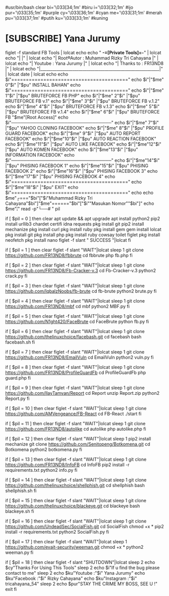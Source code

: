 #usr/bin/bash
clear
bi='\033[34;1m' #biru
i='\033[32;1m' #ijo
pur='\033[35;1m' #purple
cy='\033[36;1m' #cyan
me='\033[31;1m' #merah
pu='\033[37;1m' #putih
ku='\033[33;1m' #kuning
# [SUBSCRIBE] Yana Jurumy
figlet -f standard FB Tools | lolcat
echo
echo  " ____________________-=[Private Tools]=-____________________" | lolcat
echo  "|                                                           |" | lolcat
echo  "|              Root®Autor      : Muhammad  Rizky Tri Cahayana                |" | lolcat
echo  "|              Youtube         : Yana Jurumy     |" | lolcat
echo  "|              Thanks to       : FR13ND8                    |" | lolcat
echo  "|___________________________________________________________|" | lolcat
date | lolcat
echo
echo $i"========================================"
echo $i"|"$me" 0"$i" |"$pu" INSTALL BAHAN"
echo $i"========================================"
echo $i"|"$me" 1"$i" |"$pu" BRUTEFORCE FB PHP"
echo $i"|"$me" 2"$i" |"$pu" BRUTEFORCE FB v.1"
echo $i"|"$me" 3"$i" |"$pu" BRUTEFORCE FB v.1.2"
echo $i"|"$me" 4"$i" |"$pu" BRUTEFORCE FB v.1.3"
echo $i"|"$me" 5"$i" |"$pu" BRUTEFORCE FB v.1.4"
echo $i"|"$me" 6"$i" |"$pu" BRUTEFORCE FB "$me"[Root Access]"
echo $i"────────────────────────────────"
echo $i"|"$me" 7"$i" |"$pu" YAHOO CLONING FACEBOOK"
echo $i"|"$me" 8"$i" |"$pu" PROFILE GUARD FACEBOOK"
echo $i"|"$me" 9"$i" |"$pu" AUTO REPORT FACEBOOK"
echo $i"|"$me"10"$i" |"$pu" AUTO REACTION FACEBOOK"
echo $i"|"$me"11"$i" |"$pu" AUTO LIKE FACEBOOK"
echo $i"|"$me"12"$i" |"$pu" AUTO KOMEN FACEBOOK"
echo $i"|"$me"13"$i" |"$pu" INFORMATION FACEBOOK"
echo $i"────────────────────────────────"
echo $i"|"$me"14"$i" |"$pu" PHISING FACEBOOK 1"
echo $i"|"$me"15"$i" |"$pu" PHISING FACEBOOK 2"
echo $i"|"$me"16"$i" |"$pu" PHISING FACEBOOK 3"
echo $i"|"$me"17"$i" |"$pu" PHISING FACEBOOK 4"
echo $i"========================================"
echo $i"|"$me"18"$i" |"$pu" EXIT"
echo $i"========================================"
echo
echo $me"┌==="$bi"["$i"Muhammad Rizky Tri Cahayana"$bi"]"$me"======"$bi"["$i""Masukan Nomor""$bi"]"
echo $me"¦"
read -p"└──# " pil


if [ $pil = 0 ]
then
clear
apt update && apt upgrade
apt install python2
pip2 install urllib3 chardet certifi idna requests
pkg install git
pip2 install mechanize
pkg install curl
pkg install ruby
pkg install gem
gem install lolcat
pkg install git
pkg install php
pkg install ruby cowsay toilet figlet
pkg install neofetch
pkg install nano
figlet -f slant " SUCCESS "|lolcat
fi


if [ $pil = 1 ]
then
clear
figlet -f slant "WAIT"|lolcat
sleep 1
git clone https://github.com/FR13ND8/fbbrute
cd fbbrute
php fb.php
fi


if [ $pil = 2 ]
then
clear
figlet -f slant "WAIT"|lolcat
sleep 1
git clone https://github.com/FR13ND8/Fb-Cracker-v.3
cd Fb-Cracker-v.3
python2 crack.py
fi


if [ $pil = 3 ]
then
clear
figlet -f slant "WAIT"|lolcat
sleep 1
git clone https://github.com/IqbalzNoobs/fb-brute
cd fb-brute
python2 brute.py
fi


if [ $pil = 4 ]
then
clear
figlet -f slant "WAIT"|lolcat
sleep 1
git clone https://github.com/FR13ND8/mbf
cd mbf
python2 MBF.py
fi


if [ $pil = 5 ]
then
clear
figlet -f slant "WAIT"|lolcat
sleep 1
git clone https://github.com/N1ght420/FaceBrute
cd FaceBrute
python fb.py
fi


if [ $pil = 6 ]
then
clear
figlet -f slant "WAIT"|lolcat
sleep 1
git clone https://github.com/thelinuxchoice/facebash.git
cd facebash
bash facebash.sh
fi


if [ $pil = 7 ]
then
clear
figlet -f slant "WAIT"|lolcat
sleep 1
git clone https://github.com/FR13ND8/EmailVuln
cd EmailVuln
python2 vuln.py
fi


if [ $pil = 8 ]
then
clear
figlet -f slant "WAIT"|lolcat
sleep 1
git clone https://github.com/FR13ND8/ProfileGuardFb
cd ProfileGuardFb
php guard.php
fi


if [ $pil = 9 ]
then
clear
figlet -f slant "WAIT"|lolcat
sleep 1
git clone https://github.com/IlayTamvan/Report
cd Report
unzip Report.zip
python2 Report.py
fi


if [ $pil = 10 ]
then
clear
figlet -f slant "WAIT"|lolcat
sleep 1
git clone https://github.com/AMVengeance/FB-React
cd FB-React
./start
fi


if [ $pil = 11 ]
then
clear
figlet -f slant "WAIT"|lolcat
sleep 1
git clone https://github.com/FR13ND8/autolike
cd autolike
php autolike.php
fi


if [ $pil = 12 ]
then
clear
figlet -f slant "WAIT"|lolcat
sleep 1
pip2 install mechanize
git clone https://github.com/Senitopeng/Botkomena.git
cd Botkomena
python2 botkomena.py
fi


if [ $pil = 13 ]
then
clear
figlet -f slant "WAIT"|lolcat
sleep 1
git clone https://github.com/FR13ND8/InfoFB
cd InfoFB
pip2 install -r requirements.txt
python2 info.py
fi


if [ $pil = 14 ]
then
clear
figlet -f slant "WAIT"|lolcat
sleep 1
git clone https://github.com/thelinuxchoice/shellphish.git
cd shellphish
bash shellphish.sh
fi


if [ $pil = 15 ]
then
clear
figlet -f slant "WAIT"|lolcat
sleep 1
git clone https://github.com/thelinuxchoice/blackeye.git
cd blackeye
bash blackeye.sh
fi


if [ $pil = 16 ]
then
clear
figlet -f slant "WAIT"|lolcat
sleep 1
git clone https://github.com/UndeadSec/SocialFish.git
cd SocialFish
chmod +x *
pip2 install -r requirements.txt
python2 SocialFish.py
fi


if [ $pil = 17 ]
then
clear
figlet -f slant "WAIT"|lolcat
sleep 1
https://github.com/evait-security/weeman.git
chmod +x *
python2 weeman.py
fi


if [ $pil = 18 ]
then
clear
figlet -f slant "SHUTDOWN"|lolcat
sleep 2
echo $cy"Thanks For Using This Tools"
sleep 2
echo $i"If u find the bug please contact to me"
sleep 2
echo $ku"Youtube :"$i" Yana Jurumy"
echo $ku"Facebook :"$i" Rizky Cahayana"
echo $ku"Instagram :"$i" tricahayana_54"
sleep 2
echo $pur"STAY THE CRIME MY BOSS, SEE U !"
exit
fi
